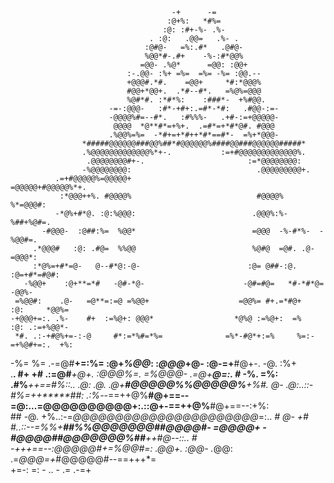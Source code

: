                                         -+      -=                                        
                                       :@+%:   *#%=                                       
                                      :@: :#+-%- .%-                                      
                                   . :@:   .@@=   .%- .                                   
                                  :@#@-   =%:.#*   .@#@-                                  
                                  %@@*#-.#+    -%-:#*@@%                                  
                                 =@@- .%@*      =@@: :@@+                                 
                              :-.@@- :%+ =%=  =%= -%= :@@.--                              
                              +@@@#.*#.    =@@+     *#:*@@@%                              
                              #@@+*@@+.  .*#--#*.   =%@%=@@@                              
                              %@#*#. :*#*%:    :###*-  +%#@@.                             
                          -=-:@@@-   :#*-+#+:.=#*-*#:   .#@@-:=-                          
                          -@@@@%#=--#*.   :#%%%-   .+#-:=+@@@@@-                          
                           @@@@  *@**#*=+%+.  .=#*=+*#*@#. #@@@                           
                          .%@@%=%=  -*#+=+*#++*#*==#*-  =%+*@@@-                          
                    *#####@@@@@@###@@%##*#@@@@@@%####@@###@@@@@@#####*                    
                    .%@@@@@@@@@@@@@%*+-.           :=+#@@@@@@@@@@@@@%.                    
                     .@@@@@@@@#+-.                       :=*@@@@@@@@:                     
                    -%@@@@@@@@:                            .@@@@@@@@@+.                   
              .=+#@@@@@%=@@@@@+                            =@@@@@+#@@@@@%*+.              
               :*@@@++%. #@@@@%                            #@@@@%  %*=@@@#:               
              -*@%+#*@. :@:%@@@:                          .@@@%:%-  %##+%@#=.             
           -#@@@-  :@##:%=  %@@*                          =@@@  -%-#*%-  -%@@#=.          
         .*@@@#   :@: .#@=  %%@@                          %@#@  =@#. .@-   =@@@*:         
         :*@%=+#*=@-   @--#*@:-@-                        :@= @##-:@.  :@=+#*=#@#:         
       -%@@+    :@+**=*#   -@#-*@-                      -@#=#@=   *#-*#*@=    -@@%-       
     =%@@#:    .@-   =@**=:=@ =%@@+                    =@@%= #+.=*#@+   :@:     *@@%=     
    -+@@@+=:. .%-    #+  :=%@+: @@@*                  *@%@ :=%@+:  =%    :@: .:=+%@@*-    
     *#. .:-+#@%+=-:-@     #*:=*%#=*%=              =%*-#@*+:=%     %=:-=+%@#+=:.  +%:    
   -%=       %=  .-=@#**+=:%=   :@+*%@@*:        :*@@@*+@-   :@-=+**#@+-.  -@.      :%+   
 .**.       #+     +#   .:=@#***+@+. :@@@%=.   =%@@@- .=@+****@=:.   #*     -%.       =%: 
.#%****++==#%::.. .@:     .@.   .*@+**#@@@@@%%@@@@@%**+%#.    @-     .@:..::-#%=++*****##:
        .:%*--==++@%******#@+==--=@:...=@@@@@@@@@@+:.::@+-==++@%******#@+==--:+%:         
         ##      -@.      +%..:-=*@@@@@@@@@@@@@@@@@@@@@@*=:.. *#       @-      +#         
        *#..::--=%%+**##%%@@@@@@@##@@@@#- =@@@@+ -#@@@@##@@@@@@@%##**++#@--::.. *#        
       -+++==--:*@@@@@#*+=%@@#=:  .@@+.    :@@-    .*@@:  .=*@@@=+*#@@@@@#--==+++*=       
                +=-:      =:       -        ..        -       .=      .-=+                


<!---
ParabolicNet/ParabolicNet is a ✨ special ✨ repository because its `README.md` (this file) appears on your GitHub profile.
You can click the Preview link to take a look at your changes.
--->
